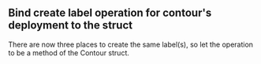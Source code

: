 ##  Bind create label operation for contour's deployment to the struct

There are now three places to create the same label(s), so let the operation to be a method of the Contour struct.
